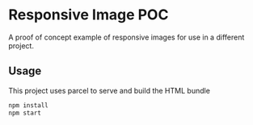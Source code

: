 # Responsive Image POC

A proof of concept example of responsive images for use in a different project.

## Usage

This project uses parcel to serve and build the HTML bundle

```bash
npm install
npm start
```
